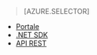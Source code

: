 ﻿> [AZURE.SELECTOR]
- [Portale](media-services-portal-configure-content-key-auth-policy.md)
- [.NET SDK](media-services-dotnet-configure-content-key-auth-policy.md)
- [API REST](media-services-rest-configure-content-key-auth-policy.md)
<!--HONumber=47-->
